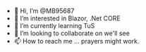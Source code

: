 - 👋 Hi, I’m @MB95687
- 👀 I’m interested in Blazor, .Net CORE
- 🌱 I’m currently learning TuS
- 💞️ I’m looking to collaborate on we'll see
- 📫 How to reach me ... prayers might work.

<!---
MB95687/MB95687 is a ✨ special ✨ repository because its `README.md` (this file) appears on your GitHub profile.
You can click the Preview link to take a look at your changes.
--->
